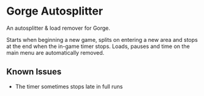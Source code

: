 # Gorge Autosplitter
An autosplitter & load remover for Gorge.

Starts when beginning a new game, splits on entering a new area and stops at the end when the in-game timer stops.
Loads, pauses and time on the main menu are automatically removed.

## Known Issues
- The timer sometimes stops late in full runs
